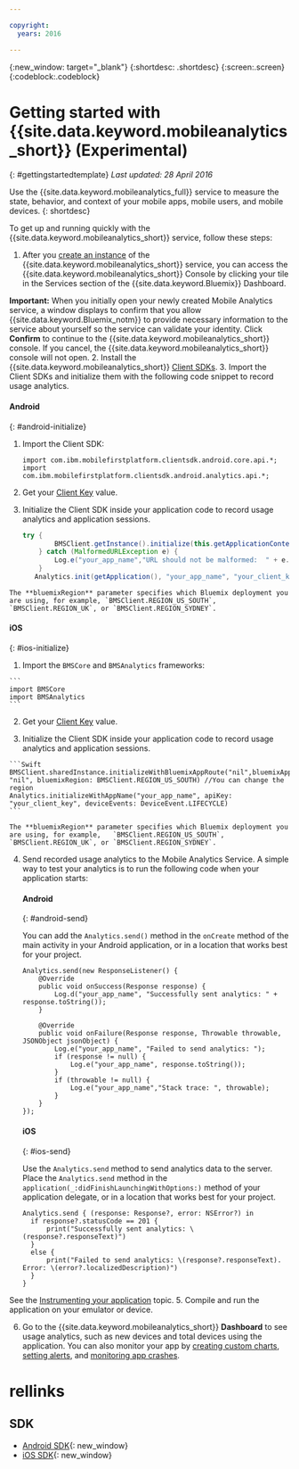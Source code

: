 ```yaml
---

copyright:
  years: 2016

---
```

{:new_window: target="_blank"}
{:shortdesc: .shortdesc}
{:screen:.screen}
{:codeblock:.codeblock}

# Getting started with {{site.data.keyword.mobileanalytics_short}} (Experimental)  

{: #gettingstartedtemplate}
*Last updated: 28 April 2016*

Use the {{site.data.keyword.mobileanalytics_full}} service to measure the state, behavior, and context of your mobile apps, mobile users, and mobile devices.
{: shortdesc}

To get up and running quickly with the {{site.data.keyword.mobileanalytics_short}} service, follow these steps:

1. After you [create an instance](https://console.{DomainName}/docs/services/reqnsi.html#req_instance) of the {{site.data.keyword.mobileanalytics_short}} service, you can access the {{site.data.keyword.mobileanalytics_short}} Console by clicking your tile in the Services section of the {{site.data.keyword.Bluemix}} Dashboard.

  **Important:** When you initially open your newly created Mobile Analytics service, a window displays to confirm that you allow {{site.data.keyword.Bluemix_notm}} to provide necessary information to the service about yourself so the service can validate your identity. Click **Confirm** to continue to the {{site.data.keyword.mobileanalytics_short}} console. If you cancel, the {{site.data.keyword.mobileanalytics_short}} console will not open.
2. Install the {{site.data.keyword.mobileanalytics_short}} [Client SDKs](install-client-sdk.html).
3. Import the Client SDKs and initialize them with the following code snippet to record usage analytics.
  #### Android
  {: #android-initialize}
  1. Import the Client SDK:
		
		```
		import com.ibm.mobilefirstplatform.clientsdk.android.core.api.*;
		import com.ibm.mobilefirstplatform.clientsdk.android.analytics.api.*;
		```

  2. Get your [Client Key](sdk.html#analytics-clientkey) value.
  3. Initialize the Client SDK inside your application code to record usage analytics and application sessions.
		
		```Java
		try {
		        BMSClient.getInstance().initialize(this.getApplicationContext(), "", "", BMSClient.REGION_US_SOUTH);
		    } catch (MalformedURLException e) {
		        Log.e("your_app_name","URL should not be malformed:  " + e.getLocalizedMessage());
		    }
		   Analytics.init(getApplication(), "your_app_name", "your_client_key", Analytics.DeviceEvent.LIFECYCLE);
		```
    The **bluemixRegion** parameter specifies which Bluemix deployment you are using, for example, `BMSClient.REGION_US_SOUTH`, `BMSClient.REGION_UK`, or `BMSClient.REGION_SYDNEY`.

  #### iOS
  {: #ios-initialize}
  1. Import the `BMSCore` and `BMSAnalytics` frameworks:

    ```
    import BMSCore
    import BMSAnalytics
    ```

  2. Get your [Client Key](sdk.html#analytics-clientkey) value.

  3. Initialize the Client SDK inside your application code to record usage analytics and application sessions.
	
	```Swift
	BMSClient.sharedInstance.initializeWithBluemixAppRoute("nil",bluemixAppGUID: "nil", bluemixRegion: BMSClient.REGION_US_SOUTH) //You can change the region
	Analytics.initializeWithAppName("your_app_name", apiKey: "your_client_key", deviceEvents: DeviceEvent.LIFECYCLE)
	```

    The **bluemixRegion** parameter specifies which Bluemix deployment you are using, for example,   `BMSClient.REGION_US_SOUTH`, `BMSClient.REGION_UK`, or `BMSClient.REGION_SYDNEY`.

4. Send recorded usage analytics to the Mobile Analytics Service. A simple way to test your analytics is to run the following code when your application starts:

	#### Android
	{: #android-send}
	
	You can add the `Analytics.send()` method in the `onCreate` method of the main activity in your Android application, or in a location that works best for your project.
	
	```
	Analytics.send(new ResponseListener() {
	    @Override
	    public void onSuccess(Response response) {
	        Log.d("your_app_name", "Successfully sent analytics: " + response.toString());
	    }
		
	    @Override
	    public void onFailure(Response response, Throwable throwable, JSONObject jsonObject) {
	        Log.e("your_app_name", "Failed to send analytics: ");
	        if (response != null) {
	            Log.e("your_app_name", response.toString());
	        }
	        if (throwable != null) {
	            Log.e("your_app_name","Stack trace: ", throwable);
	        }
	    }
	});
	```
	
	#### iOS
	{: #ios-send}
	
	
	Use the `Analytics.send` method to send analytics data to the server. Place the `Analytics.send` method in the `application(_:didFinishLaunchingWithOptions:)` method of your application delegate, or in a location that works best for your project. 
		
	```
	Analytics.send { (response: Response?, error: NSError?) in
	  if response?.statusCode == 201 {
	      print("Successfully sent analytics: \(response?.responseText)")
	  }
	  else {
	      print("Failed to send analytics: \(response?.responseText). Error: \(error?.localizedDescription)")
	  }
	}
	```
See the [Instrumenting your application](sdk.html) topic.
5. Compile and run the application on your emulator or device.

6. Go to the {{site.data.keyword.mobileanalytics_short}} **Dashboard** to see usage analytics, such as new devices and total devices using the application. You can also monitor your app by [creating custom charts](app-monitoring.html#custom-charts), [setting alerts](app-monitoring.html#alerts), and [monitoring app crashes](app-monitoring.html#monitor-app-crash). 


# rellinks

## SDK
* [Android SDK](https://github.com/ibm-bluemix-mobile-services/bms-clientsdk-android-analytics){: new_window}  
* [iOS SDK](https://github.com/ibm-bluemix-mobile-services/bms-clientsdk-swift-analytics){: new_window}
